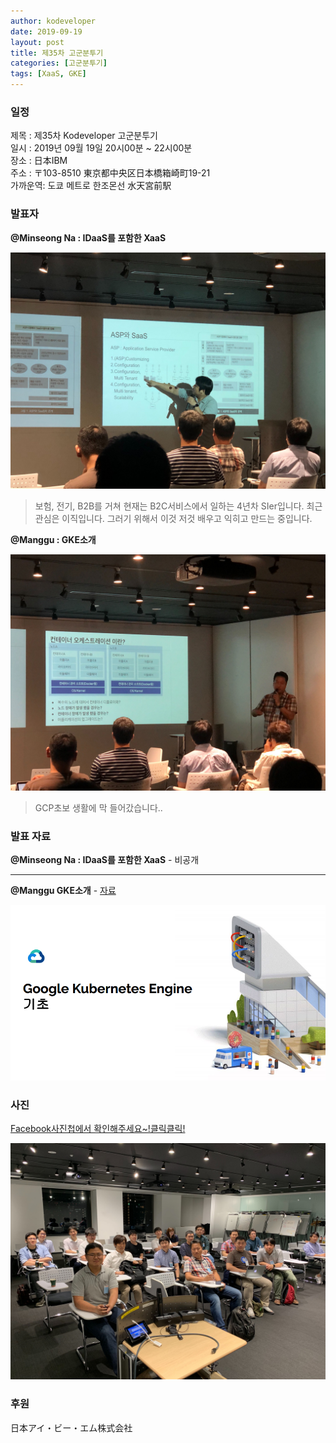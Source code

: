 ```yaml
---
author: kodeveloper
date: 2019-09-19
layout: post
title: 제35차 고군분투기
categories: [고군분투기]
tags: [XaaS, GKE]
---
```


### 일정

제목 : 제35차 Kodeveloper 고군분투기  
일시 : 2019년 09월 19일 20시00분 ~ 22시00분  
장소 : 日本IBM  
주소 : 〒103-8510 東京都中央区日本橋箱崎町19-21  
가까운역: 도쿄 메트로 한조몬선 水天宮前駅  

### 발표자

**@Minseong Na : IDaaS를 포함한 XaaS**

![](/img/struggle/35/MinseongNa.jpg)

> 보험, 전기, B2B를 거쳐 현재는 B2C서비스에서 일하는 4년차 SIer입니다. 최근 관심은 이직입니다. 그러기 위해서 이것 저것 배우고 익히고 만드는 중입니다.


**@Manggu : GKE소개**

![](/img/struggle/35/Manggu.jpg)

> GCP초보 생활에 막 들어갔습니다..

### 발표 자료

**@Minseong Na : IDaaS를 포함한 XaaS** - 비공개

---

**@Manggu GKE소개** - [자료](https://github.com/kodevops/blog/files/3791818/GKE.pdf)

![](/img/struggle/35/presentation-Manggu.png)

### 사진

[Facebook사진첩에서 확인해주세요~!클릭클릭!](https://www.facebook.com/media/set/?set=oa.2425440257700705&type=3)

![](/img/struggle/35/members.jpg)

### 후원

日本アイ・ビー・エム株式会社
